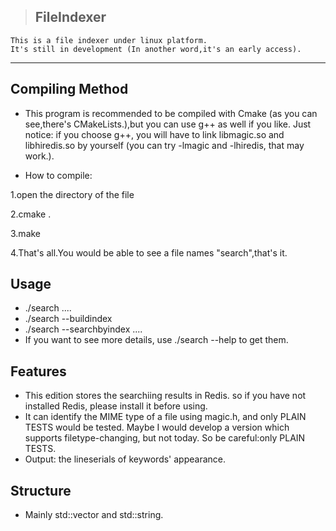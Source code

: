 > ## FileIndexer

	This is a file indexer under linux platform.
	It's still in development (In another word,it's an early access).

***
## Compiling Method
* This program is recommended to be compiled with Cmake
(as you can see,there's CMakeLists.),but you can use g++
as well if you like. Just notice: if you choose g++, you
will have to link libmagic.so and libhiredis.so by yourself
(you can try -lmagic and -lhiredis, that may work.).

* How to compile:

1.open the directory of the file

2.cmake .

3.make

4.That's all.You would be able to see a file names "search",that's it.

## Usage
* ./search <rootdirectory> <keyword1> <keyword2> .... <keyword n>
* ./search --buildindex <rootdirectory>
* ./search --searchbyindex <keyword1> <keyword2> .... <keyword n>
* If you want to see more details, use ./search --help to get them.

## Features
* This edition stores the searchiing results in Redis.
so if you have not installed Redis, please install it
before using.
* It can identify the MIME type of a file using magic.h,
and only PLAIN TESTS would be tested. Maybe I would develop
a version which supports filetype-changing, but not today.
So be careful:only PLAIN TESTS.
* Output: the lineserials of keywords' appearance.

## Structure
* Mainly std::vector and std::string.

